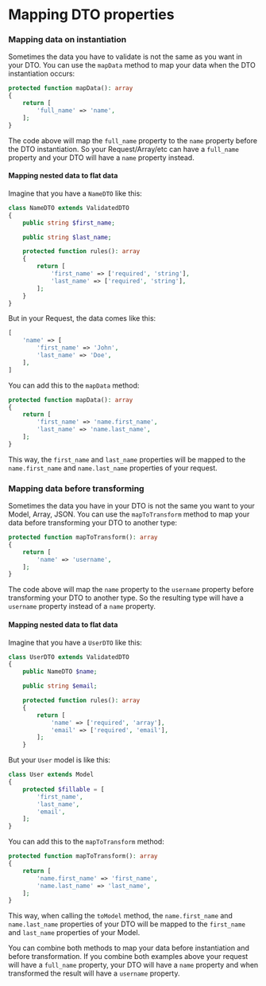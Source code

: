 # Mapping DTO properties

### Mapping data on instantiation

Sometimes the data you have to validate is not the same as you want in your DTO. You can use the `mapData` method to map your data when the DTO instantiation occurs:

```php
protected function mapData(): array
{
    return [
        'full_name' => 'name',
    ];
}
```

The code above will map the `full_name` property to the `name` property before the DTO instantiation. So your Request/Array/etc can have a `full_name` property and your DTO will have a `name` property instead.

#### **Mapping nested data to flat data**

Imagine that you have a `NameDTO` like this:

```php
class NameDTO extends ValidatedDTO
{
    public string $first_name;

    public string $last_name;

    protected function rules(): array
    {
        return [
            'first_name' => ['required', 'string'],
            'last_name' => ['required', 'string'],
        ];
    }
}
```

But in your Request, the data comes like this:

```php
[
    'name' => [
        'first_name' => 'John',
        'last_name' => 'Doe',
    ],
]
```

You can add this to the `mapData` method:

```php
protected function mapData(): array
{
    return [
        'first_name' => 'name.first_name',
        'last_name' => 'name.last_name',
    ];
}
```

This way, the `first_name` and `last_name` properties will be mapped to the `name.first_name` and `name.last_name` properties of your request.

### Mapping data before transforming

Sometimes the data you have in your DTO is not the same you want to your Model, Array, JSON. You can use the `mapToTransform` method to map your data before transforming your DTO to another type:

```php
protected function mapToTransform(): array
{
    return [
        'name' => 'username',
    ];
}
```

The code above will map the `name` property to the `username` property before transforming your DTO to another type. So the resulting type will have a `username` property instead of a `name` property.

#### **Mapping nested data to flat data**

Imagine that you have a `UserDTO` like this:

```php
class UserDTO extends ValidatedDTO
{
    public NameDTO $name;

    public string $email;

    protected function rules(): array
    {
        return [
            'name' => ['required', 'array'],
            'email' => ['required', 'email'],
        ];
    }
```

But your `User` model is like this:

```php
class User extends Model
{
    protected $fillable = [
        'first_name',
        'last_name',
        'email',
    ];
}
```

You can add this to the `mapToTransform` method:

```php
protected function mapToTransform(): array
{
    return [
        'name.first_name' => 'first_name',
        'name.last_name' => 'last_name',
    ];
}
```

This way, when calling the `toModel` method, the `name.first_name` and `name.last_name` properties of your DTO will be mapped to the `first_name` and `last_name` properties of your Model.

You can combine both methods to map your data before instantiation and before transformation. If you combine both examples above your request will have a `full_name` property, your DTO will have a `name` property and when transformed the result will have a `username` property.
